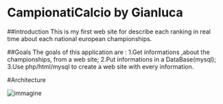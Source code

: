 # CampionatiCalcio by Gianluca 

##introduction 
This is my first web site for describe each ranking in real time about each national european championships.

##Goals
The goals of this application are :
  1.Get informations ,about the championships, from a web site;
  2.Put informations in a DataBase(mysql);
  3.Use php/html/mysql to create a web site with every information.
  
  
#Architecture

  ![immagine](https://cloud.githubusercontent.com/assets/15092091/10766104/2cab0cbe-7cd6-11e5-9fb9-7b98a8300eed.png)
  
